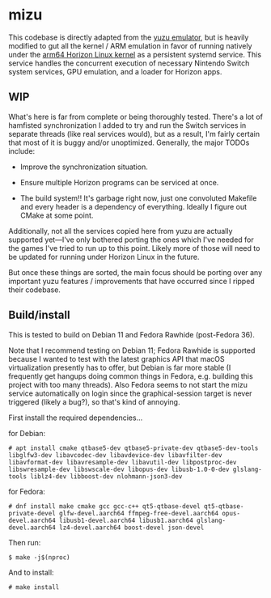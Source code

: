 # mizu

This codebase is directly adapted from the [yuzu
emulator](https://github.com/yuzu-emu/yuzu), but is heavily modified to gut all
the kernel / ARM emulation in favor of running natively under the [arm64 Horizon
Linux kernel](https://github.com/kentjhall/horizon-linux) as a persistent
systemd service. This service handles the concurrent execution of necessary
Nintendo Switch system services, GPU emulation, and a loader for Horizon apps.

## WIP

What's here is far from complete or being thoroughly tested. There's a lot of
hamfisted synchronization I added to try and run the Switch services in separate
threads (like real services would), but as a result, I'm fairly certain that
most of it is buggy and/or unoptimized. Generally, the major TODOs include:

- Improve the synchronization situation.

- Ensure multiple Horizon programs can be serviced at once.

- The build system!! It's garbage right now, just one convoluted Makefile and
  every header is a dependency of everything. Ideally I figure out CMake at some
  point.

Additionally, not all the services copied here from yuzu are actually supported
yet—I've only bothered porting the ones which I've needed for the games I've
tried to run up to this point. Likely more of those will need to be updated for
running under Horizon Linux in the future.

But once these things are sorted, the main focus should be porting over any
important yuzu features / improvements that have occurred since I ripped their
codebase.

## Build/install

This is tested to build on Debian 11 and Fedora Rawhide (post-Fedora 36).

Note that I recommend testing on Debian 11; Fedora Rawhide is supported because
I wanted to test with the latest graphics API that macOS virtualization
presently has to offer, but Debian is far more stable (I frequently get hangups
doing common things in Fedora, e.g. building this project with too many
threads). Also Fedora seems to not start the mizu service automatically on login
since the graphical-session target is never triggered (likely a bug?), so that's
kind of annoying.

First install the required dependencies...

for Debian:
```
# apt install cmake qtbase5-dev qtbase5-private-dev qtbase5-dev-tools libglfw3-dev libavcodec-dev libavdevice-dev libavfilter-dev libavformat-dev libavresample-dev libavutil-dev libpostproc-dev libswresample-dev libswscale-dev libopus-dev libusb-1.0-0-dev glslang-tools liblz4-dev libboost-dev nlohmann-json3-dev
```

for Fedora:
```
# dnf install make cmake gcc gcc-c++ qt5-qtbase-devel qt5-qtbase-private-devel glfw-devel.aarch64 ffmpeg-free-devel.aarch64 opus-devel.aarch64 libusb1-devel.aarch64 libusb1.aarch64 glslang-devel.aarch64 lz4-devel.aarch64 boost-devel json-devel
```

Then run:
```
$ make -j$(nproc)
```

And to install:
```
# make install
```
